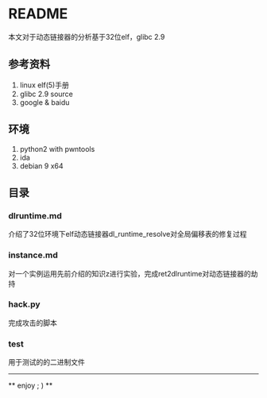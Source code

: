 # README  

本文对于动态链接器的分析基于32位elf，glibc 2.9

## 参考资料  

1. linux elf(5)手册  
2. glibc 2.9 source 
3. google & baidu   

## 环境  

1. python2 with pwntools  
2. ida  
3. debian 9  x64

## 目录  

### dlruntime.md  

介绍了32位环境下elf动态链接器dl_runtime_resolve对全局偏移表的修复过程  

### instance.md

对一个实例运用先前介绍的知识z进行实验，完成ret2dlruntime对动态链接器的劫持  

### hack.py

完成攻击的脚本  

### test  

用于测试的的二进制文件  

---  

** enjoy ; ) **
